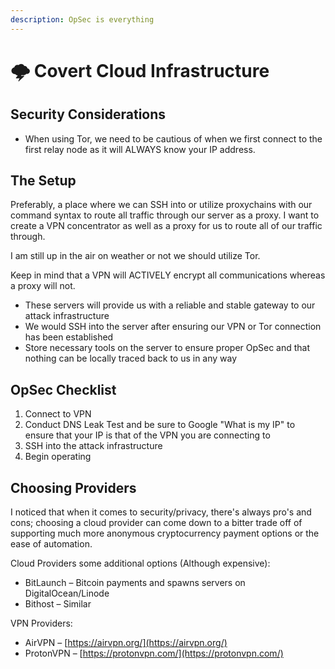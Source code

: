 ```yaml
---
description: OpSec is everything
---
```


# 🌩 Covert Cloud Infrastructure

## Security Considerations <a href="#covertcloudinfrastructure-securityconsiderations" id="covertcloudinfrastructure-securityconsiderations"></a>

* When using Tor, we need to be cautious of when we first connect to the first relay node as it will ALWAYS know your IP address.

## The Setup <a href="#covertcloudinfrastructure-thesetup" id="covertcloudinfrastructure-thesetup"></a>

Preferably, a place where we can SSH into or utilize proxychains with our command syntax to route all traffic through our server as a proxy. I want to create a VPN concentrator as well as a proxy for us to route all of our traffic through.

I am still up in the air on weather or not we should utilize Tor.

Keep in mind that a VPN will ACTIVELY encrypt all communications whereas a proxy will not.

* These servers will provide us with a reliable and stable gateway to our attack infrastructure
* We would SSH into the server after ensuring our VPN or Tor connection has been established
* Store necessary tools on the server to ensure proper OpSec and that nothing can be locally traced back to us in any way

## OpSec Checklist <a href="#covertcloudinfrastructure-opsecchecklist" id="covertcloudinfrastructure-opsecchecklist"></a>

1. Connect to VPN
2. Conduct DNS Leak Test and be sure to Google "What is my IP" to ensure that your IP is that of the VPN you are connecting to
3. SSH into the attack infrastructure
4. Begin operating

## Choosing Providers <a href="#covertcloudinfrastructure-choosingproviders" id="covertcloudinfrastructure-choosingproviders"></a>

I noticed that when it comes to security/privacy, there's always pro's and cons; choosing a cloud provider can come down to a bitter trade off of supporting much more anonymous cryptocurrency payment options or the ease of automation.

Cloud Providers some additional options (Although expensive):

* BitLaunch – Bitcoin payments and spawns servers on DigitalOcean/Linode
* Bithost – Similar

VPN Providers:

* AirVPN – [https://airvpn.org/](https://airvpn.org/)
* ProtonVPN – [https://protonvpn.com/](https://protonvpn.com/)
